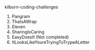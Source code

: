 kilburn-coding-challenges

1. Pangram
2. ThatsAWrap
3. Eleven
4. SharingIsCaring
5. EasyDoesIt (Not completed)
6. ItLooksLikeYoureTryingToTrypeALetter
